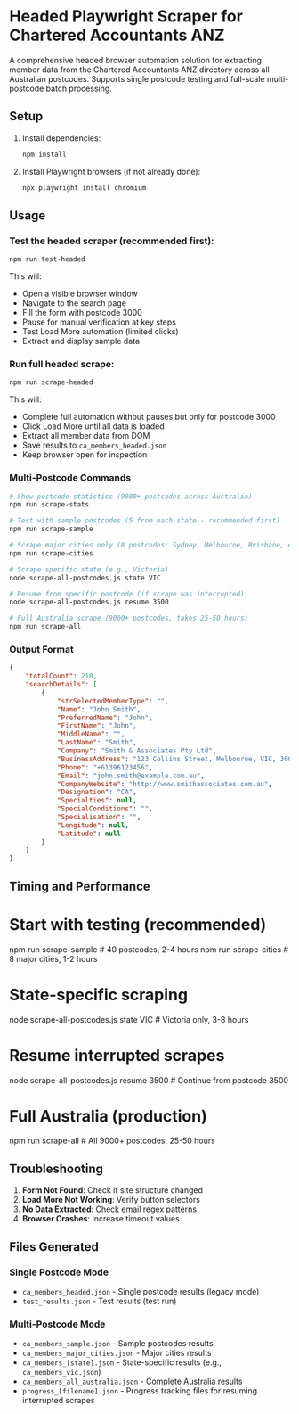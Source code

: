 # Headed Playwright Scraper for Chartered Accountants ANZ

A comprehensive headed browser automation solution for extracting member data from the Chartered Accountants ANZ directory across all Australian postcodes. Supports single postcode testing and full-scale multi-postcode batch processing.


## Setup

1. Install dependencies:
   ```bash
   npm install
   ```

2. Install Playwright browsers (if not already done):
   ```bash
   npx playwright install chromium
   ```

## Usage

### Test the headed scraper (recommended first):
```bash
npm run test-headed
```

This will:
- Open a visible browser window
- Navigate to the search page
- Fill the form with postcode 3000
- Pause for manual verification at key steps
- Test Load More automation (limited clicks)
- Extract and display sample data

### Run full headed scrape:
```bash
npm run scrape-headed
```

This will:
- Complete full automation without pauses but only for postcode 3000
- Click Load More until all data is loaded
- Extract all member data from DOM
- Save results to `ca_members_headed.json`
- Keep browser open for inspection

### Multi-Postcode Commands
```bash
# Show postcode statistics (9000+ postcodes across Australia)
npm run scrape-stats

# Test with sample postcodes (5 from each state - recommended first)
npm run scrape-sample

# Scrape major cities only (8 postcodes: Sydney, Melbourne, Brisbane, etc.)
npm run scrape-cities

# Scrape specific state (e.g., Victoria)
node scrape-all-postcodes.js state VIC

# Resume from specific postcode (if scrape was interrupted)
node scrape-all-postcodes.js resume 3500

# Full Australia scrape (9000+ postcodes, takes 25-50 hours)
npm run scrape-all
```

### Output Format
```json
{
    "totalCount": 210,
    "searchDetails": [
        {
            "strSelectedMemberType": "",
            "Name": "John Smith",
            "PreferredName": "John",
            "FirstName": "John",
            "MiddleName": "",
            "LastName": "Smith",
            "Company": "Smith & Associates Pty Ltd",
            "BusinessAddress": "123 Collins Street, Melbourne, VIC, 3000",
            "Phone": "+61396123456",
            "Email": "john.smith@example.com.au",
            "CompanyWebsite": "http://www.smithassociates.com.au",
            "Designation": "CA",
            "Specialties": null,
            "SpecialConditions": "",
            "Specialisation": "",
            "Longitude": null,
            "Latitude": null
        }
    ]
}
```


## Timing and Performance

  # Start with testing (recommended)
  npm run scrape-sample           # 40 postcodes, 2-4 hours
  npm run scrape-cities           # 8 major cities, 1-2 hours

  # State-specific scraping  
  node scrape-all-postcodes.js state VIC    # Victoria only, 3-8 hours

  # Resume interrupted scrapes
  node scrape-all-postcodes.js resume 3500  # Continue from postcode 3500

  # Full Australia (production)
  npm run scrape-all              # All 9000+ postcodes, 25-50 hours


## Troubleshooting

1. **Form Not Found**: Check if site structure changed
2. **Load More Not Working**: Verify button selectors
3. **No Data Extracted**: Check email regex patterns
4. **Browser Crashes**: Increase timeout values

## Files Generated

### Single Postcode Mode
- `ca_members_headed.json` - Single postcode results (legacy mode)
- `test_results.json` - Test results (test run)

### Multi-Postcode Mode
- `ca_members_sample.json` - Sample postcodes results
- `ca_members_major_cities.json` - Major cities results  
- `ca_members_[state].json` - State-specific results (e.g., `ca_members_vic.json`)
- `ca_members_all_australia.json` - Complete Australia results
- `progress_[filename].json` - Progress tracking files for resuming interrupted scrapes
